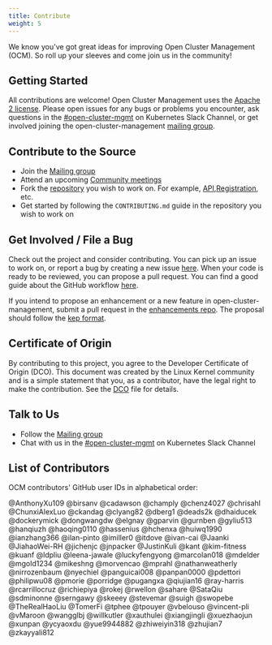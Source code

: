 ```yaml
---
title: Contribute
weight: 5
---
```


We know you've got great ideas for improving Open Cluster Management (OCM). So roll up your sleeves and come join us in the community!

## Getting Started

All contributions are welcome! Open Cluster Management uses the [Apache 2 license](https://www.apache.org/licenses/LICENSE-2.0). Please open issues for any bugs or problems you encounter, ask questions in the [#open-cluster-mgmt](https://kubernetes.slack.com/archives/C01GE7YSUUF) on Kubernetes Slack Channel, or get involved joining the open-cluster-management [mailing group](https://groups.google.com/g/open-cluster-management).

## Contribute to the Source

- Join the [Mailing group](https://groups.google.com/g/open-cluster-management)
- Attend an upcoming [Community meetings](https://github.com/open-cluster-management-io/community/projects/1)
- Fork the [repository](https://github.com/open-cluster-management-io) you wish to work on. For example, [API](https://github.com/open-cluster-management-io/api),[Registration](https://github.com/open-cluster-management-io/registration), etc.
- Get started by following the `CONTRIBUTING.md` guide in the repository you wish to work on

## Get Involved / File a Bug

Check out the project and consider contributing. You can pick up an issue to work on, or report a bug by creating a new issue [here](https://github.com/open-cluster-management-io/ocm/issues). When your code is ready to be reviewed, you can propose a pull request. You can find a good guide about the GitHub workflow [here](https://git-scm.com/book/en/v2/GitHub-Contributing-to-a-Project).

If you intend to propose an enhancement or a new feature in open-cluster-management, submit a pull request in the [enhancements repo](https://github.com/open-cluster-management-io/enhancements). The proposal should follow the [kep format](https://github.com/open-cluster-management-io/enhancements/blob/main/guidelines/README.md).

## Certificate of Origin

By contributing to this project, you agree to the Developer Certificate of
Origin (DCO). This document was created by the Linux Kernel community and is a
simple statement that you, as a contributor, have the legal right to make the
contribution. See the [DCO](https://github.com/open-cluster-management-io/community/blob/main/DCO) file for details.

## Talk to Us
- Follow the [Mailing group](https://groups.google.com/g/open-cluster-management)
- Chat with us in the [#open-cluster-mgmt](https://kubernetes.slack.com/archives/C01GE7YSUUF) on Kubernetes Slack Channel

## List of Contributors 

OCM contributors' GitHub user IDs in alphabetical order:

@AnthonyXu109 @birsanv @cadawson @champly @chenz4027 @chrisahl @ChunxiAlexLuo @ckandag @clyang82 @dberg1 @deads2k @dhaiducek @dockerymick @dongwangdw @elgnay @gparvin @gurnben @gyliu513 @hanqiuzh @haoqing0110 @hassenius @hchenxa @huiwq1990 @ianzhang366 @ilan-pinto @imiller0 @itdove @ivan-cai @Jaanki @JiahaoWei-RH @jichenjc @jnpacker @JustinKuli @kant @kim-fitness @kuanf @ldpliu @leena-jawale @luckyfengyong @marcolan018 @mdelder @mgold1234 @mikeshng @morvencao @mprahl @nathanweatherly @nirrozenbaum @nyechiel @panguicai008 @panpan0000 @pdettori @philipwu08 @pmorie @porridge @pugangxa @qiujian16 @ray-harris @rcarrillocruz @richiepiya @rokej @rwellon @sahare @SataQiu @sdminonne @serngawy @skeeey @stevemar @suigh @swopebe @TheRealHaoLiu @TomerFi @tphee @tpouyer @vbelouso @vincent-pli @vMaroon @wangglbj @willkutler @xauthulei @xiangjingli @xuezhaojun @xunpan @ycyaoxdu @yue9944882 @zhiweiyin318 @zhujian7 @zkayyali812
